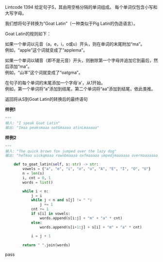 Lintcode 1394
给定句子S，其由用空格分隔的单词组成。 每个单词仅包含小写和大写字母。

我们想将句子转换为“Goat Latin”（一种类似于Pig Latin的伪造语言）。

Goat Latin的规则如下：

如果一个单词以元音（a，e，i，o或u）开头，则在单词的末尾附加“ma”。  
例如，“apple”这个词就变成了“applema”。

如果一个单词以辅音（即不是元音）开头，则删除第一个字母并追加它到最后，然后添加“ma”。  
例如，“山羊”这个词就变成了“oatgma”。

在句子的每个单词的末尾添加一个字母'a'，从1开始。  
例如，第一个单词将“a”添加到结尾，第二个单词将“aa”添加到结尾，依此类推。

返回将从S到Goat Latin的转换后的最终语句

**样例1**
```python
"""
输入: "I speak Goat Latin"
输出: "Imaa peaksmaaa oatGmaaaa atinLmaaaaa"
```
**样例2**
```python
"""
输入: "The quick brown fox jumped over the lazy dog"
输出: "heTmaa uickqmaaa rownbmaaaa oxfmaaaaa umpedjmaaaaaa overmaaaaaaa hetmaaaaaaaa azylmaaaaaaaaa ogdmaaaaaaaaaa"
```


```python
    def to_goat_latin(self, s: str) -> str:
        vowels = {"a", "e", "i", "o", "u", "A", "E", "I", "O", "U"}
        n = len(s)
        i, cnt = 0, 1
        words = list()

        while i < n:
            j = i
            while j < n and s[j] != " ":
                j += 1      
            cnt += 1
            if s[i] in vowels:
                words.append(s[i:j] + "m" + "a" * cnt)
            else:
                words.append(s[i+1:j] + s[i] + "m" + "a" * cnt)
            
            i = j + 1
        
        return " ".join(words)
```
pass
